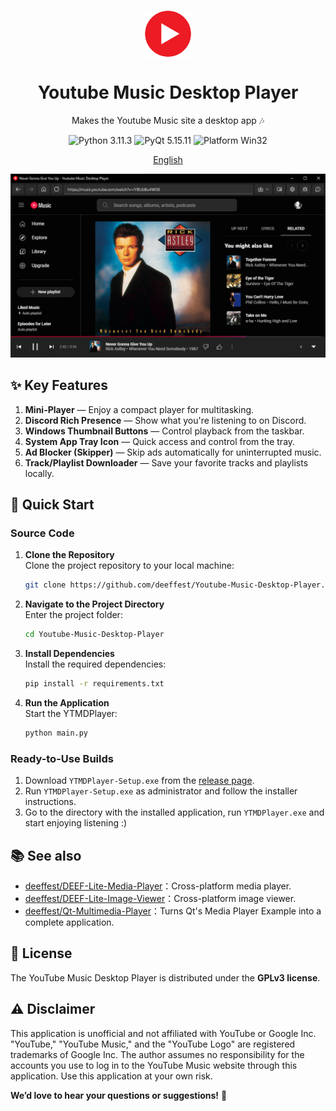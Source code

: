 <p align="center">
    <img width="15%" align="center" src="https://github.com/deeffest/Youtube-Music-Desktop-Player/raw/main/resources/icons/logo.png" alt="logo">
</p>
<h1 align="center">
    Youtube Music Desktop Player
</h1>
<p align="center">
    Makes the Youtube Music site a desktop app 🎶
</p>

<p align="center">
  <a style="text-decoration:none">
      <img src="https://img.shields.io/badge/Python-3.12.3-blue.svg?color=00B16A" alt="Python 3.11.3"/>
  </a>
  <a style="text-decoration:none">
      <img src="https://img.shields.io/badge/PyQt-5.15.11-blue?color=00B16A" alt="PyQt 5.15.11"/>
  </a>
  <a style="text-decoration:none">
      <img src="https://img.shields.io/badge/Platform-Win32-blue?color=00B16A" alt="Platform Win32"/>
  </a>
</p>

<p align="center">
    <a href="https://github.com/deeffest/Youtube-Music-Desktop-Player/blob/main/README.md">English</a>
</p>

![Main_window](https://github.com/deeffest/Youtube-Music-Desktop-Player/raw/main/resources/images/main_window.png)

## ✨ Key Features
1. **Mini-Player** — Enjoy a compact player for multitasking.
2. **Discord Rich Presence** — Show what you're listening to on Discord.
3. **Windows Thumbnail Buttons** — Control playback from the taskbar.
4. **System App Tray Icon** — Quick access and control from the tray.
5. **Ad Blocker (Skipper)** — Skip ads automatically for uninterrupted music.
6. **Track/Playlist Downloader** — Save your favorite tracks and playlists locally.
  
## 🚀 Quick Start
### **Source Code**
1. **Clone the Repository**  
   Clone the project repository to your local machine:
   ```bash
   git clone https://github.com/deeffest/Youtube-Music-Desktop-Player.git
   ```
2. **Navigate to the Project Directory**  
   Enter the project folder:
   ```bash
   cd Youtube-Music-Desktop-Player
   ```
3. **Install Dependencies**  
   Install the required dependencies:
   ```bash
   pip install -r requirements.txt
   ```
4. **Run the Application**  
   Start the YTMDPlayer:
   ```bash
   python main.py
   ```

### **Ready-to-Use Builds**
1. Download `YTMDPlayer-Setup.exe` from the [release page](https://github.com/deeffest/Youtube-Music-Desktop-Player/releases).
2. Run `YTMDPlayer-Setup.exe` as administrator and follow the installer instructions.
3. Go to the directory with the installed application, run `YTMDPlayer.exe` and start enjoying listening :)

## 📚 See also
- [deeffest/DEEF-Lite-Media-Player](https://github.com/deeffest/DEEF-Lite-Media-Player)：Сross-platform media player. 
- [deeffest/DEEF-Lite-Image-Viewer](https://github.com/deeffest/DEEF-Lite-Image-Viewer)：Сross-platform image viewer.
- [deeffest/Qt-Multimedia-Player](https://github.com/deeffest/Qt-Multimedia-Player)：Turns Qt's Media Player Example into a complete application. 

## 📜 License
The YouTube Music Desktop Player is distributed under the **GPLv3 license**.

## ⚠️ Disclaimer
This application is unofficial and not affiliated with YouTube or Google Inc. "YouTube," "YouTube Music," and the "YouTube Logo" are registered trademarks of Google Inc.
The author assumes no responsibility for the accounts you use to log in to the YouTube Music website through this application. Use this application at your own risk.

**We’d love to hear your questions or suggestions!** 💬